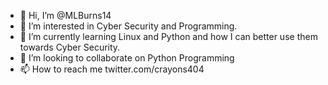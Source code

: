- 👋 Hi, I’m @MLBurns14
- 👀 I’m interested in Cyber Security and Programming.
- 🌱 I’m currently learning Linux and Python and how I can better use them towards Cyber Security. 
- 💞️ I’m looking to collaborate on Python Programming
- 📫 How to reach me twitter.com/crayons404

<!---
MLBurns14/MLBurns14 is a ✨ special ✨ repository because its `README.md` (this file) appears on your GitHub profile.
You can click the Preview link to take a look at your changes.
--->
